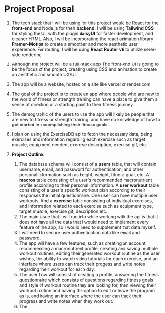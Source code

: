# Project Proposal

1. The tech stack that I will be using for this project would be React for the **front-end** and Node.js for theh **backend**. I will be using **Tailwind CSS** for styling the UI, with the plugin **daisyUI** for faster development, and cleaner HTML. Also, I will be incorporating the react animation library **Framer-Motion** to create a smoother and more aesthetic user experience. For routing, I will be using **React Router v6** to utilize serer-side rendering.

2. Although the project will be a full-stack app The front-end UI is going to be the focus of the project, creating using CSS and animation to create an aesthetic and smooth UX/UI.

3. The app will be a website, hosted on a site like vercel or render.com

4. The goal of the project is to create an app where people who are new to the world of fitness or strength training can have a place to give them a sense of direction or a starting point to their fitness journey.

5. The demographic of the users to use the app will likely be people that are new to fitness or strength training, and have no knowledge of how to get started in accomplishing their fitness goals.

6. I plan on using the ExerciseDB api to fetch the necessary data, being exercises and information regarding each exercise such as target muscle, equipment needed, exercise description, exercise gif, etc.

7. **Project Outline**:
    1. The database schema will consist of a **users** table, that will contain username, email, and password for authentication, and other personal information such as height, weight, fitness goal, etc. A **macros** table consisting of a user's recommended macronutrient profile according to their personal information. A **user workout** table consisting of a user's specific workout plan according to their responses the initial questionnaire. One user can have multiple user workouts. And a **exercise** table consisting of individual exercises, and information related to each exercise such as equipment type, target muscle, exercise gif, description etc.
    2. The main issue that I will run into while working with the api is that it does not have all the data that I would need to implement every feature of the app, so I would need to supplement that data myself.
    3. I will need to secure user authentication data like email and password.
    4. The app will have a few features, such as creating an account, recommending a macronutrient profile, creating and saving multiple workout routines, editing their generated workout routine as the user wishes, the ability to watch video tutorials for each exercise, and an interface where users can track their progess and write notes regarding their workout for each day.
    5. The user flow will consist of creating a profile, answering the fitness questionnaire which consists of questions regarding fitness goals and style of workout routine they are looking for, then viewing their workout routine and having the option to edit or leave the program as is, and having an interface where the user can track their progress and write notes when they work out.
    6. The
